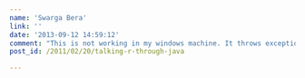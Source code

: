 ```yaml
---
name: 'Swarga Bera'
link: ''
date: '2013-09-12 14:59:12'
comment: "This is not working in my windows machine. It throws exception \n\nCannot find JRI native library!\nPlease make sure that the JRI native library is in a directory listed in java.library.path.\n\njava.lang.UnsatisfiedLinkError: no jri in java.library.path\n	at java.lang.ClassLoader.loadLibrary(ClassLoader.java:1709)\n	at java.lang.Runtime.loadLibrary0(Runtime.java:823)\n	at java.lang.System.loadLibrary(System.java:1030)\n	at org.rosuda.JRI.Rengine.(Rengine.java:9)\n	at com.test.maintest.main(maintest.java:9)\n\nHow can i solve it.My R global path is also right."
post_id: /2011/02/20/talking-r-through-java

---
```



